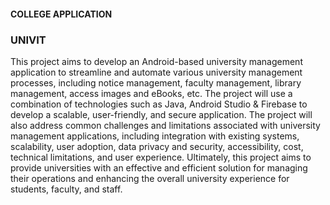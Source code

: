 #### COLLEGE APPLICATION ####
### UNIVIT ###

This project aims to develop an Android-based university management application to streamline and automate various university management processes, including notice management, 
faculty management, library management, access images and eBooks, etc. The project will use a combination of technologies such as Java, Android Studio & Firebase to 
develop a scalable, user-friendly, and secure application. The project will also address common challenges and limitations associated with university management applications, 
including integration with existing systems, scalability, user adoption, data privacy and security, accessibility, cost, technical limitations, and user experience.
Ultimately, this project aims to provide universities with an effective and efficient solution for managing their operations and enhancing the overall university 
experience for students, faculty, and staff.
